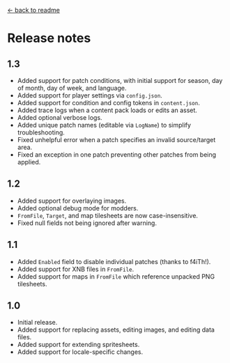 [← back to readme](README.md)

# Release notes
## 1.3
* Added support for patch conditions, with initial support for season, day of month, day of week, and language.
* Added support for player settings via `config.json`.
* Added support for condition and config tokens in `content.json`.
* Added trace logs when a content pack loads or edits an asset.
* Added optional verbose logs.
* Added unique patch names (editable via `LogName`) to simplify troubleshooting.
* Fixed unhelpful error when a patch specifies an invalid source/target area.
* Fixed an exception in one patch preventing other patches from being applied.

## 1.2
* Added support for overlaying images.
* Added optional debug mode for modders.
* `FromFile`, `Target`, and map tilesheets are now case-insensitive.
* Fixed null fields not being ignored after warning.

## 1.1
* Added `Enabled` field to disable individual patches (thanks to f4iTh!).
* Added support for XNB files in `FromFile`.
* Added support for maps in `FromFile` which reference unpacked PNG tilesheets.

## 1.0
* Initial release.
* Added support for replacing assets, editing images, and editing data files.
* Added support for extending spritesheets.
* Added support for locale-specific changes.
